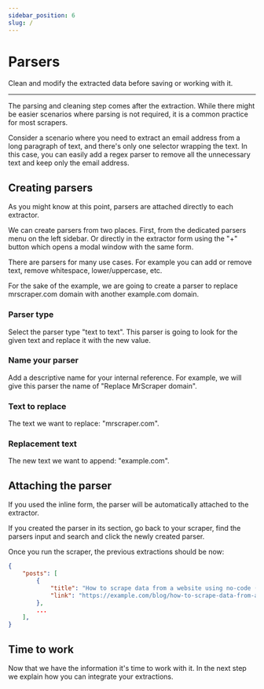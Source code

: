 ```yaml
---
sidebar_position: 6
slug: /
---
```


# Parsers

Clean and modify the extracted data before saving or working with it.

---

The parsing and cleaning step comes after the extraction. While there might be easier scenarios where parsing is not required, it is a common practice for most scrapers.

Consider a scenario where you need to extract an email address from a long paragraph of text, and there's only one selector wrapping the text. In this case, you can easily add a regex parser to remove all the unnecessary text and keep only the email address.

## Creating parsers

As you might know at this point, parsers are attached directly to each extractor.

We can create parsers from two places. First, from the dedicated parsers menu on the left sidebar. Or directly in the extractor form using the "+" button which opens a modal window with the same form.

There are parsers for many use cases. For example you can add or remove text, remove whitespace, lower/uppercase, etc.

For the sake of the example, we are going to create a parser to replace mrscraper.com domain with another example.com domain.

### Parser type

Select the parser type "text to text". This parser is going to look for the given text and replace it with the new value.

### Name your parser

Add a descriptive name for your internal reference. For example, we will give this parser the name of "Replace MrScraper domain".

### Text to replace

The text we want to replace: "mrscraper.com".

### Replacement text

The new text we want to append: "example.com".

## Attaching the parser

If you used the inline form, the parser will be automatically attached to the extractor.

If you created the parser in its section, go back to your scraper, find the parsers input and search and click the newly created parser.

Once you run the scraper, the previous extractions should be now:

```json
{
    "posts": [
        {
            "title": "How to scrape data from a website using no-code (with MrScraper)",
            "link": "https://example.com/blog/how-to-scrape-data-from-a-website-using-no-code-with-MrScraper"
        },
        ...
    ],
}
```

## Time to work

Now that we have the information it's time to work with it. In the next step we explain how you can integrate your extractions.
